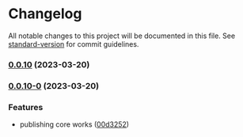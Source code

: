 # Changelog

All notable changes to this project will be documented in this file. See [standard-version](https://github.com/conventional-changelog/standard-version) for commit guidelines.

### [0.0.10](https://github.com/Dionid/distributed-functions-ts/compare/v0.0.22...v0.0.10) (2023-03-20)

### [0.0.10-0](https://github.com/Dionid/distributed-functions-ts/compare/v0.0.22-7...v0.0.10-0) (2023-03-20)


### Features

* publishing core works ([00d3252](https://github.com/Dionid/distributed-functions-ts/commit/00d3252b9c20b45f7ab080bf87cf391757f6638e))
